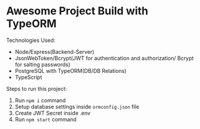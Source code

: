 # Awesome Project Build with TypeORM

Technologies Used:
* Node/Express(Backend-Server)
* JsonWebToken/Bcrypt(JWT for authentication and authorization/ Bcrypt for salting passwords)
* PostgreSQL with TypeORM(DB/DB Relations)
* TypeScript

Steps to run this project:

1. Run `npm i` command
2. Setup database settings inside `ormconfig.json` file
3. Create JWT Secret inside .env
3. Run `npm start` command
